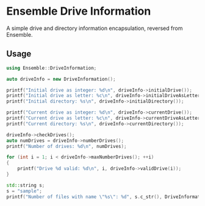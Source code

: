 # Ensemble Drive Information

A simple drive and directory information encapsulation, reversed from Ensemble.

## Usage

```c++
using Ensemble::DriveInformation;
```

```c++
auto driveInfo = new DriveInformation();
```

```c++
printf("Initial drive as integer: %d\n", driveInfo->initialDrive());
printf("Initial drive as letter: %c\n", driveInfo->initialDriveAsLetter());
printf("Initial directory: %s\n", driveInfo->initialDirectory());
```

```c++
printf("Current drive as integer: %d\n", driveInfo->currentDrive());
printf("Current drive as letter: %c\n", driveInfo->currentDriveAsLetter());
printf("Current directory: %s\n", driveInfo->currentDirectory());
```

```c++
driveInfo->checkDrives();
auto numDrives = driveInfo->numberDrives();
printf("Number of drives: %d\n", numDrives);

for (int i = 1; i < driveInfo->maxNumberDrives(); ++i)
{
    printf("Drive %d valid: %d\n", i, driveInfo->validDrive(i));
}
```

```c++
std::string s;
s = "sample";
printf("Number of files with name \"%s\": %d", s.c_str(), DriveInformation::numberOfFilesWithFilename(s.c_str()));
```
